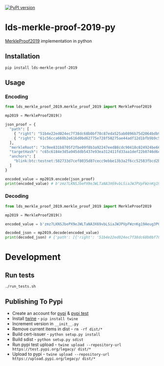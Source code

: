 [![PyPI version](https://badge.fury.io/py/lds-merkle-proof-2019.svg)](https://badge.fury.io/py/lds-merkle-proof-2019)

# lds-merkle-proof-2019-py
[MerkleProof2019](https://w3c-dvcg.github.io/lds-merkle-proof-2019/) implementation in python

## Installation

```
pip install lds-merkle-proof-2019
```

## Usage

### Encoding
```python
from lds_merkle_proof_2019.merkle_proof_2019 import MerkleProof2019

mp2019 = MerkleProof2019()

json_proof = {
  "path": [
    { "right": "51b4e22ed024ec7f38dc68b0bf78c87eda525ab0896b75d2064bdb9fc60b2698" },
    { "right": "61c56cca660b2e616d0bd62775e728f50275ae44adf12d1bfb9b9c507a14766b" }
  ],
  "merkleRoot": "3c9ee831b8705f2fbe09f8b3a92247eed88cdc90418c024924be668fdc92e781",
  "targetHash": "c65c6184e3d5a945ddb5437e93ea312411fd33aa1def22b0746d6ecd4aa30f20",
  "anchors": [
    "blink:btc:testnet:582733d7cef8035d87cecc9ebbe13b3a2f6cc52583fbcd2b9709f20a6b8b56b3"
  ]
}

encoded_value = mp2019.encode(json_proof)
print(encoded_value) # b'zmz7LKNSJbePX9eJWLTaNA3X69vbLSiaJWJPVpFWznKg19Aeug3PQHFrkySKFvvGJhECwPMn947tzUFYnVMxbS428oLi5tw2HLKP9szAArV3TbfDSKXddpfV6fPBde6XN8FDbri2wGtYrgyzDXEaGu6QzzUd1GDMTcZ7c9FVFTb8k5v6crug5aLt2Sevap1gE9DS7ZUpfRMv8TQHiktNnQBGgc74g8soERFuziTDWoPGTu3Xb6bAs431DJpGGKHDenmFjkQFUJnwQ9nFKKowYnf9h8Gp8gcQmE78aoWhtEG4qV6Jaik8HhPTQX3dD7MQrXzY8GAHh8tKWQfscyGWb6w4FMpok13jBpZWpaPTVR5fMXsa1garazbMRL7xssnwEJ2gzrCDrGkFXb3JyDGoXMffAYKHUetADrCd3sZKW9k5jC5d6bMA5zSwbyeZE9BjaD27mTrJXSzguAZ1pKsghFztG5u5h6jLgBGMp2aPFopvESSnCA'
```

### Decoding
```python
from lds_merkle_proof_2019.merkle_proof_2019 import MerkleProof2019

mp2019 = MerkleProof2019()

encoded_value = b'zmz7LKNSJbePX9eJWLTaNA3X69vbLSiaJWJPVpFWznKg19Aeug3PQHFrkySKFvvGJhECwPMn947tzUFYnVMxbS428oLi5tw2HLKP9szAArV3TbfDSKXddpfV6fPBde6XN8FDbri2wGtYrgyzDXEaGu6QzzUd1GDMTcZ7c9FVFTb8k5v6crug5aLt2Sevap1gE9DS7ZUpfRMv8TQHiktNnQBGgc74g8soERFuziTDWoPGTu3Xb6bAs431DJpGGKHDenmFjkQFUJnwQ9nFKKowYnf9h8Gp8gcQmE78aoWhtEG4qV6Jaik8HhPTQX3dD7MQrXzY8GAHh8tKWQfscyGWb6w4FMpok13jBpZWpaPTVR5fMXsa1garazbMRL7xssnwEJ2gzrCDrGkFXb3JyDGoXMffAYKHUetADrCd3sZKW9k5jC5d6bMA5zSwbyeZE9BjaD27mTrJXSzguAZ1pKsghFztG5u5h6jLgBGMp2aPFopvESSnCA'

decoded_json = mp2019.decode(encoded_value)
print(decoded_json) # {'path': [{'right': '51b4e22ed024ec7f38dc68b0bf78c87eda525ab0896b75d2064bdb9fc60b2698'}, {'right': '61c56cca660b2e616d0bd62775e728f50275ae44adf12d1bfb9b9c507a14766b'}], 'merkleRoot': '3c9ee831b8705f2fbe09f8b3a92247eed88cdc90418c024924be668fdc92e781', 'targetHash': 'c65c6184e3d5a945ddb5437e93ea312411fd33aa1def22b0746d6ecd4aa30f20', 'anchors': ['blink:btc:testnet:582733d7cef8035d87cecc9ebbe13b3a2f6cc52583fbcd2b9709f20a6b8b56b3']}

```


# Development

## Run tests

```
./run_tests.sh
```

## Publishing To Pypi
- Create an account for [pypi](https://pypi.org) & [pypi test](https://test.pypi.org)
- Install [twine](github.com/pypa/twine) - `pip install twine`
- Increment version in `__init__.py`
- Remove current items in dist - `rm -rf dist/*`
- Build cert-issuer - `python setup.py install`
- Build sdist - `python setup.py sdist`
- Run pypi test upload - `twine upload --repository-url https://test.pypi.org/legacy/ dist/*`
- Upload to pypi - `twine upload --repository-url https://upload.pypi.org/legacy/ dist/*`
